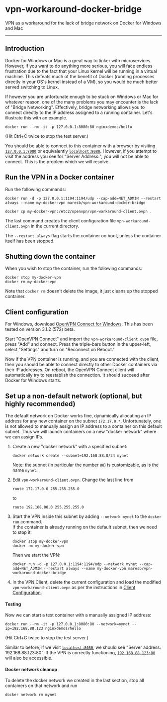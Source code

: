 # vpn-workaround-docker-bridge
VPN as a workaround for the lack of bridge network on Docker for Windows and Mac

---

## Introduction

Docker for Windows or Mac is a great way to tinker with microservices. However, if you want to
do anything more serious, you will face endless frustration due to the fact that your Linux
kernel will be running in a virtual machine.  This defeats much of the benefit of Docker (running
processes directly in your OS's kernel instead of a VM), so you would be much better served
switching to Linux.

If however you are unfortunate enough to be stuck on Windows or Mac for whatever reason, one
of the many problems you may encounter is the lack of "Bridge Networking".  Effectively, bridge
networking allows you to connect directly to the IP address assigned to a running container.
Let's illustrate this with an example.

```
docker run --rm -it -p 127.0.0.1:8080:80 nginxdemos/hello
```
(Hit Ctrl+C twice to stop the test server.)

You should be able to connect to this container with a browser by visiting [`127.0.0.1:8080`](http://127.0.0.1:8080) or equivalently
[`localhost:8080`](http://localhost:8080).  However, if you attempt to visit the address you see for "Server Address:",
you will not be able to connect.  This is the problem which we will resolve.


## Run the VPN in a Docker container

Run the following commands:

```
docker run -d -p 127.0.0.1:1194:1194/udp --cap-add=NET_ADMIN --restart always --name my-docker-vpn maresb/vpn-workaround-docker-bridge

docker cp my-docker-vpn:/etc2/openvpn/vpn-workaround-client.ovpn .
```

The last command creates the client configuration file `vpn-workaround-client.ovpn` in the current directory.

The `--restart always` flag starts the container on boot, unless the container itself has been stopped.

## Shutting down the container

When you wish to stop the container, run the following commands:

```
docker stop my-docker-vpn
docker rm my-docker-vpn
```

Note that `docker rm` doesn't delete the image, it just cleans up the stopped container.

## Client configuration

For Windows, download [OpenVPN Connect for Windows](https://openvpn.net/client-connect-vpn-for-windows/).  This has been tested on version 3.1.2 (572) beta.

Start "OpenVPN Connect" and import the `vpn-workaround-client.ovpn` file, press "Add" and connect.  Press the triple-bars button in the upper-left, select "Settings" and turn on "Reconnect on Reboot."  

Now if the VPN container is running, and you are connected with the client, then you should 
be able to connect directly to other Docker containers via their IP addresses.  On reboot,
the OpenVPN Connect client will automatically try to reestablish the connection.  It should
succeed after Docker for Windows starts.


## Set up a non-default network (optional, but highly recommended)

The default network on Docker works fine, dynamically allocating an IP address for any new
container on the subnet `172.17.0.*`.  Unfortunately, one is not allowed to manually assign an
IP address to a container on this default subnet.  Thus we will launch containers on a new
"docker network" where we can assign IPs.

1. Create a new "docker network" with a specified subnet:
    ```
    docker network create --subnet=192.168.88.0/24 mynet
    ```
    Note: the subnet (in particular the number `88`) is customizable, as is the name `mynet`.

2. Edit `vpn-workaround-client.ovpn`.  Change the last line from
    ```
    route 172.17.0.0 255.255.255.0
    ```
    to 
    ```
    route 192.168.88.0 255.255.255.0
    ```

3. Start the VPN inside this subnet by adding `--network mynet` to the `docker run` command.  
If the container is already running on the default subnet, then we need to stop it:
    ```
    docker stop my-docker-vpn
    docker rm my-docker-vpn
    ```
    Then we start the VPN:
    ```
    docker run -d -p 127.0.0.1:1194:1194/udp --network mynet --cap-add=NET_ADMIN --restart always --name my-docker-vpn maresb/vpn-workaround-docker-bridge
    ```

4. In the VPN Client, delete the current configuration and load the modified `vpn-workaround-client.ovpn` as per the instructions in [Client Configuration](client-configuration).

#### Testing

Now we can start a test container with a manually assigned IP address:
```
docker run --rm -it -p 127.0.0.1:8080:80 --network=mynet --ip=192.168.88.123 nginxdemos/hello
```
(Hit Ctrl+C twice to stop the test server.)

Similar to before, if we visit [`localhost:8080`](http://localhost:8080), we should see "Server address: 192.168.88.123:80".
If the VPN is correctly functioning, [`192.168.88.123:80`](http://192.168.88.123:80) will also be 
accessible.

#### Docker network cleanup

To delete the docker network we created in the last section, stop all containers on that network and run

```
docker network rm mynet
```

